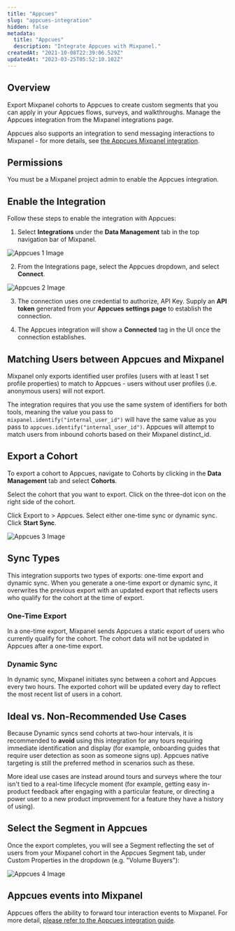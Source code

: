 ```yaml
---
title: "Appcues"
slug: "appcues-integration"
hidden: false
metadata:
  title: "Appcues"
  description: "Integrate Appcues with Mixpanel."
createdAt: "2021-10-08T22:39:06.529Z"
updatedAt: "2023-03-25T05:52:10.102Z"
---
```


## Overview

Export Mixpanel cohorts to Appcues to create custom segments that you can apply in your Appcues flows, surveys, and walkthroughs. Manage the Appcues integration from the Mixpanel integrations page.

Appcues also supports an integration to send messaging interactions to Mixpanel - for more details, see [the Appcues Mixpanel integration](https://docs.appcues.com/article/447-integrations-list#Mixpanel).

## Permissions

You must be a Mixpanel project admin to enable the Appcues integration.

## Enable the Integration

Follow these steps to enable the integration with Appcues:

1. Select **Integrations** under the **Data Management** tab in the top navigation bar of Mixpanel.

![Appcues 1 Image](/appcues1.png)

2. From the Integrations page, select the Appcues dropdown, and select **Connect**.

![Appcues 2 Image](/appcues2.png)

3. The connection uses one credential to authorize, API Key. Supply an **API token** generated from your **Appcues settings page** to establish the connection.

3. The Appcues integration will show a **Connected** tag in the UI once the connection establishes.

## Matching Users between Appcues and Mixpanel

Mixpanel only exports identified user profiles (users with at least 1 set profile properties) to match to Appcues - users without user profiles (i.e. anonymous users) will not export.

The integration requires that you use the same system of identifiers for both tools, meaning the value you pass to `mixpanel.identify("internal_user_id")` will have the same value as you pass to `appcues.identify("internal_user_id")`. Appcues will attempt to match users from inbound cohorts based on their Mixpanel distinct_id.

## Export a Cohort

To export a cohort to Appcues, navigate to Cohorts by clicking in the **Data Management** tab and select **Cohorts**.

Select the cohort that you want to export. Click on the three-dot icon on the right side of the cohort.

Click Export to > Appcues. Select either one-time sync or dynamic sync. Click **Start Sync**.

![Appcues 3 Image](/appcues3.png)

## Sync Types

This integration supports two types of exports: one-time export and dynamic sync. When you generate a one-time export or dynamic sync, it overwrites the previous export with an updated export that reflects users who qualify for the cohort at the time of export.

### One-Time Export

In a one-time export, Mixpanel sends Appcues a static export of users who currently qualify for the cohort. The cohort data will not be updated in Appcues after a one-time export.

### Dynamic Sync

In dynamic sync, Mixpanel initiates sync between a cohort and Appcues every two hours. The exported cohort will be updated every day to reflect the most recent list of users in a cohort.

## Ideal vs. Non-Recommended Use Cases

Because Dynamic syncs send cohorts at two-hour intervals, it is recommended to **avoid** using this integration for any tours requiring immediate identification and display (for example, onboarding guides that require user detection as soon as someone signs up). Appcues native targeting is still the preferred method in scenarios such as these.

More ideal use cases are instead around tours and surveys where the tour isn't tied to a real-time lifecycle moment (for example, getting easy in-product feedback after engaging with a particular feature, or directing a power user to a new product improvement for a feature they have a history of using).

## Select the Segment in Appcues

Once the export completes, you will see a Segment reflecting the set of users from your Mixpanel cohort in the Appcues Segment tab, under Custom Properties in the dropdown (e.g. "Volume Buyers"):

![Appcues 4 Image](/appcues4.png)

## Appcues events into Mixpanel

Appcues offers the ability to forward tour interaction events to Mixpanel. For more detail, [please refer to the Appcues integration guide](https://docs.appcues.com/article/447-integrations-list#Mixpanel).





